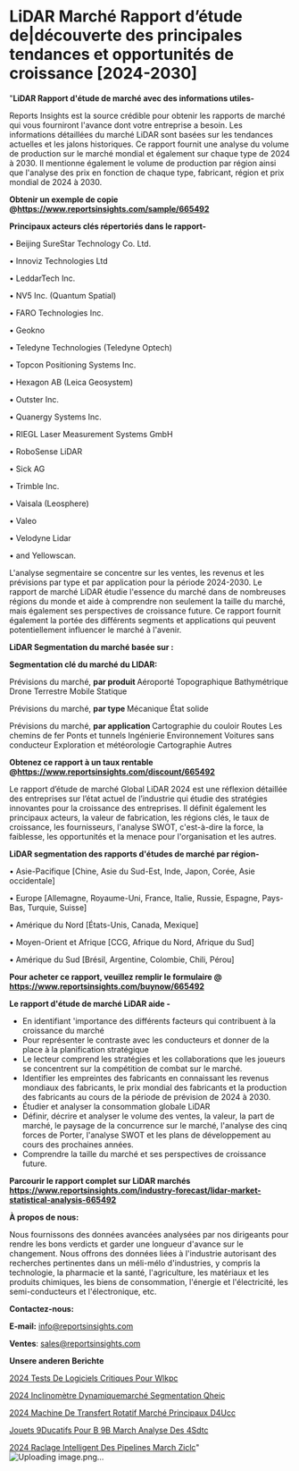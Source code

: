 # LiDAR Marché Rapport d’étude de|découverte des principales tendances et opportunités de croissance [2024-2030]

"<strong>LiDAR Rapport d'étude de marché avec des informations utiles-</strong>

Reports Insights est la source crédible pour obtenir les rapports de marché qui vous fourniront l'avance dont votre entreprise a besoin. Les informations détaillées du marché LiDAR sont basées sur les tendances actuelles et les jalons historiques. Ce rapport fournit une analyse du volume de production sur le marché mondial et également sur chaque type de 2024 à 2030. Il mentionne également le volume de production par région ainsi que l'analyse des prix en fonction de chaque type, fabricant, région et prix mondial de 2024 à 2030.

<strong><b>Obtenir un exemple de copie @</b></strong><a href=https://www.reportsinsights.com/sample/665492><strong><b>https://www.reportsinsights.com/sample/665492</b></strong></a>

<b>Principaux acteurs clés répertoriés dans le rapport-</b>

<b> </b>• Beijing SureStar Technology Co. Ltd.

• Innoviz Technologies Ltd

• LeddarTech Inc.

• NV5 Inc. (Quantum Spatial)

• FARO Technologies Inc.

• Geokno

• Teledyne Technologies (Teledyne Optech)

• Topcon Positioning Systems Inc.

• Hexagon AB (Leica Geosystem)

• Outster Inc.

• Quanergy Systems Inc.

• RIEGL Laser Measurement Systems GmbH

• RoboSense LiDAR

• Sick AG

• Trimble Inc.

• Vaisala (Leosphere)

• Valeo

• Velodyne Lidar

• and Yellowscan.

L'analyse segmentaire se concentre sur les ventes, les revenus et les prévisions par type et par application pour la période 2024-2030. Le rapport de marché LiDAR étudie l'essence du marché dans de nombreuses régions du monde et aide à comprendre non seulement la taille du marché, mais également ses perspectives de croissance future. Ce rapport fournit également la portée des différents segments et applications qui peuvent potentiellement influencer le marché à l'avenir.

<strong>LiDAR Segmentation du marché basée sur :</strong>

<strong> Segmentation clé du marché du LIDAR: </strong>

Prévisions du marché, <strong> par produit </strong>
Aéroporté
Topographique
Bathymétrique
Drone
Terrestre
Mobile
Statique

Prévisions du marché, <strong> par type </strong>
Mécanique
État solide

Prévisions du marché, <strong> par application </strong>
Cartographie du couloir
Routes
Les chemins de fer
Ponts et tunnels
Ingénierie
Environnement
Voitures sans conducteur
Exploration et météorologie
Cartographie
Autres

<strong><b>Obtenez ce rapport à un taux rentable @</b></strong><a href=https://www.reportsinsights.com/discount/665492><strong><b>https://www.reportsinsights.com/discount/665492</b></strong></a>

Le rapport d’étude de marché Global LiDAR 2024 est une réflexion détaillée des entreprises sur l’état actuel de l’industrie qui étudie des stratégies innovantes pour la croissance des entreprises. Il définit également les principaux acteurs, la valeur de fabrication, les régions clés, le taux de croissance, les fournisseurs, l'analyse SWOT, c'est-à-dire la force, la faiblesse, les opportunités et la menace pour l'organisation et les autres.

<strong>LiDAR segmentation des rapports d'études de marché par région-</strong>

• Asie-Pacifique [Chine, Asie du Sud-Est, Inde, Japon, Corée, Asie occidentale]

• Europe [Allemagne, Royaume-Uni, France, Italie, Russie, Espagne, Pays-Bas, Turquie, Suisse]

• Amérique du Nord [États-Unis, Canada, Mexique]

• Moyen-Orient et Afrique [CCG, Afrique du Nord, Afrique du Sud]

• Amérique du Sud [Brésil, Argentine, Colombie, Chili, Pérou]

<strong>Pour acheter ce rapport, veuillez remplir le formulaire @   <a href=https://www.reportsinsights.com/buynow/665492>https://www.reportsinsights.com/buynow/665492</a></strong>

<strong>Le rapport d'étude de marché LiDAR aide -</strong>
<ul>
  <li>En identifiant 'importance des différents facteurs qui contribuent à la croissance du marché</li>
  <li>Pour représenter le contraste avec les conducteurs et donner de la place à la planification stratégique</li>
  <li>Le lecteur comprend les stratégies et les collaborations que les joueurs se concentrent sur la compétition de combat sur le marché.</li>
  <li>Identifier les empreintes des fabricants en connaissant les revenus mondiaux des fabricants, le prix mondial des fabricants et la production des fabricants au cours de la période de prévision de 2024 à 2030.</li>
  <li>Étudier et analyser la consommation globale LiDAR</li>
  <li>Définir, décrire et analyser le volume des ventes, la valeur, la part de marché, le paysage de la concurrence sur le marché, l'analyse des cinq forces de Porter, l'analyse SWOT et les plans de développement au cours des prochaines années.</li>
  <li>Comprendre la taille du marché et ses perspectives de croissance future.</li>
</ul>

<strong>Parcourir le rapport complet sur LiDAR marchés <a href=https://www.reportsinsights.com/industry-forecast/lidar-market-statistical-analysis-665492>https://www.reportsinsights.com/industry-forecast/lidar-market-statistical-analysis-665492</a></strong>

<strong>À propos de nous:</strong>

Nous fournissons des données avancées analysées par nos dirigeants pour rendre les bons verdicts et garder une longueur d'avance sur le changement. Nous offrons des données liées à l'industrie autorisant des recherches pertinentes dans un méli-mélo d'industries, y compris la technologie, la pharmacie et la santé, l'agriculture, les matériaux et les produits chimiques, les biens de consommation, l'énergie et l'électricité, les semi-conducteurs et l'électronique, etc.

<strong>Contactez-nous:</strong>

<strong>E-mail:</strong> <a href=mailto:info@reportsinsights.com>info@reportsinsights.com</a>

<strong>Ventes</strong>: <a href=mailto:sales@reportsinsights.com>sales@reportsinsights.com</a>

<strong>Unsere anderen Berichte</strong>

<a href=https://www.linkedin.com/pulse/2024-tests-de-logiciels-critiques-pour-wlkpc/>2024 Tests De Logiciels Critiques Pour Wlkpc</a>

<a href=https://www.linkedin.com/pulse/2024-inclinomètre-dynamiquemarché-segmentation-qheic/>2024 Inclinomètre Dynamiquemarché Segmentation Qheic</a>

<a href=https://www.linkedin.com/pulse/2024-machine-de-transfert-rotatif-marché-principaux-d4ucc/>2024 Machine De Transfert Rotatif Marché Principaux D4Ucc</a>

<a href=https://www.linkedin.com/pulse/jouets-%C3%A9ducatifs-pour-b%C3%A9b%C3%A9-march%C3%A9-analyse-des-4sdtc/>Jouets  9Ducatifs Pour B 9B March Analyse Des 4Sdtc</a>

<a href=https://www.linkedin.com/pulse/2024-raclage-intelligent-des-pipelines-march%C3%A9-ziclc/>2024 Raclage Intelligent Des Pipelines March Ziclc</a>"
![Uploading image.png…]()

